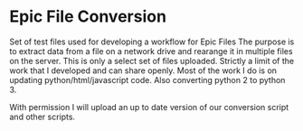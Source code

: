 # Epic File Conversion
Set of test files used for developing a workflow for Epic Files
The purpose is to extract data from a file on a network drive and rearange it in multiple files on the server.
This is only a select set of files uploaded. Strictly a limit of the work that I developed and can share openly.
Most of the work I do is on updating python/html/javascript code.  Also converting python 2 to python 3.

With permission I will upload an up to date version of our conversion script and other scripts.

